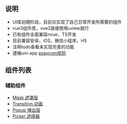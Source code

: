 ## 说明
- UI库初期阶段，目前仅实现了自己日常开发所需要的组件
- vue3组件库，vue2直接使用uview就行
- 已有组件全面兼容nvue，TS开发
- 目前兼容安卓，iOS，微信小程序，H5
- 注释todo查看未实现完善的功能
- 遵循uni-app [esaycom规则](https://uniapp.dcloud.net.cn/collocation/pages.html#easycom)

## 组件列表
### 辅助组件
- [Mask 遮罩层](components/ku-mask/README.md)
- [Transition 动画](components/ku-transition/README.md)
- [Popup 弹出层](components/ku-popup/README.md)
- [Picker 选择器](components/ku-picker/README.md)
